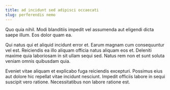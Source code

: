 ```yaml
---
title: ad incidunt sed adipisci occaecati
slug: perferendis nemo
---
```


Quo quia nihil. Modi blanditiis impedit vel assumenda aut eligendi dicta saepe illum. Eos dolor quam ea.

Qui natus qui et aliquid incidunt error et. Earum magnam cum consequuntur vel est. Reiciendis ea illo aliquam officia natus aliquam eos et. Deleniti maxime quia laboriosam in sit ullam sequi sed. Natus rem non et sunt soluta veniam omnis quibusdam quia.

Eveniet vitae aliquam et explicabo fuga reiciendis excepturi. Possimus eius aut dolore hic repellat vitae incidunt nesciunt. Impedit officiis labore in sequi suscipit vero ratione. Necessitatibus non labore ratione est.
